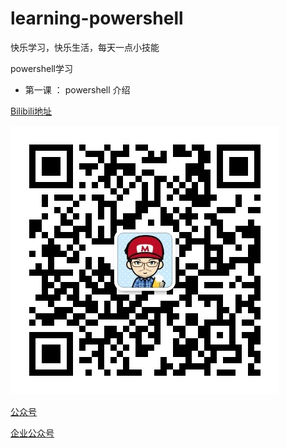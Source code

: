 # learning-powershell
快乐学习，快乐生活，每天一点小技能

powershell学习

- 第一课 ： powershell 介绍
 

[Bilibili地址](https://www.bilibili.com/video/BV1944y1C7MV/)

![我的个人微信号](https://github.com/epmpub/learning-powershell/blob/91b733d7a1c182a01eb3a346ae8c1cacef701146/Andy.png)

[公众号](https://github.com/epmpub/learning-powershell/blob/91b733d7a1c182a01eb3a346ae8c1cacef701146/eZapple.jpg)

[企业公众号](https://github.com/epmpub/learning-powershell/blob/91b733d7a1c182a01eb3a346ae8c1cacef701146/JiaYou.jpg)
